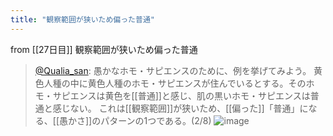 ```yaml
---
title: "観察範囲が狭いため偏った普通"
---
```


from [[27日目]]
観察範囲が狭いため偏った普通
> [@Qualia_san](https://twitter.com/Qualia_san/status/1595075212927721476?s=20&t=BlRM29_ajoHECGkFnH_e2A): 愚かなホモ・サピエンスのために、例を挙げてみよう。
> 黄色人種の中に黄色人種のホモ・サピエンスが住んでいるとする。そのホモ・サピエンスは黄色を[[普通]]と感じ、肌の黒いホモ・サピエンスは普通と感じない。
> これは[[観察範囲]]が狭いため、[[偏った]]「普通」になる、[[愚かさ]]のパターンの1つである。(2/8)
> ![image](https://pbs.twimg.com/media/FiLWxlyVsAACOvM.png)


